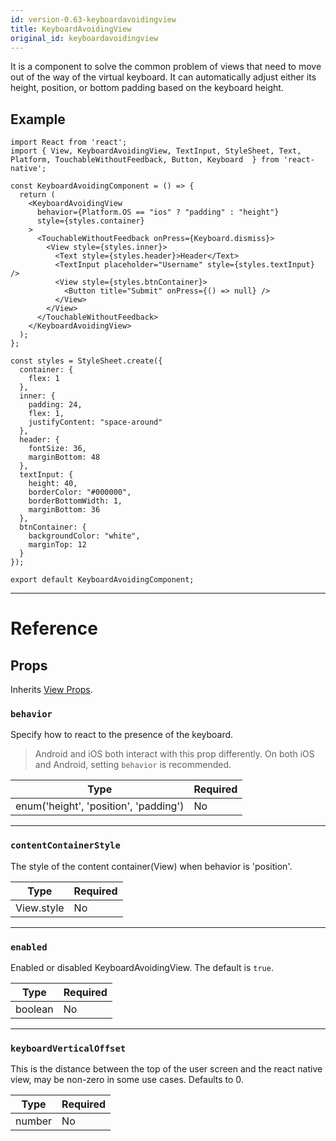```yaml
---
id: version-0.63-keyboardavoidingview
title: KeyboardAvoidingView
original_id: keyboardavoidingview
---
```


It is a component to solve the common problem of views that need to move out of the way of the virtual keyboard. It can automatically adjust either its height, position, or bottom padding based on the keyboard height.

## Example

```SnackPlayer name=KeyboardAvoidingView&supportedPlatforms=android,ios
import React from 'react';
import { View, KeyboardAvoidingView, TextInput, StyleSheet, Text, Platform, TouchableWithoutFeedback, Button, Keyboard  } from 'react-native';

const KeyboardAvoidingComponent = () => {
  return (
    <KeyboardAvoidingView
      behavior={Platform.OS == "ios" ? "padding" : "height"}
      style={styles.container}
    >
      <TouchableWithoutFeedback onPress={Keyboard.dismiss}>
        <View style={styles.inner}>
          <Text style={styles.header}>Header</Text>
          <TextInput placeholder="Username" style={styles.textInput} />
          <View style={styles.btnContainer}>
            <Button title="Submit" onPress={() => null} />
          </View>
        </View>
      </TouchableWithoutFeedback>
    </KeyboardAvoidingView>
  );
};

const styles = StyleSheet.create({
  container: {
    flex: 1
  },
  inner: {
    padding: 24,
    flex: 1,
    justifyContent: "space-around"
  },
  header: {
    fontSize: 36,
    marginBottom: 48
  },
  textInput: {
    height: 40,
    borderColor: "#000000",
    borderBottomWidth: 1,
    marginBottom: 36
  },
  btnContainer: {
    backgroundColor: "white",
    marginTop: 12
  }
});

export default KeyboardAvoidingComponent;
```

---

# Reference

## Props

Inherits [View Props](view.md#props).

### `behavior`

Specify how to react to the presence of the keyboard.

> Android and iOS both interact with this prop differently. On both iOS and Android, setting `behavior` is recommended.

| Type                                  | Required |
| ------------------------------------- | -------- |
| enum('height', 'position', 'padding') | No       |

---

### `contentContainerStyle`

The style of the content container(View) when behavior is 'position'.

| Type       | Required |
| ---------- | -------- |
| View.style | No       |

---

### `enabled`

Enabled or disabled KeyboardAvoidingView. The default is `true`.

| Type    | Required |
| ------- | -------- |
| boolean | No       |

---

### `keyboardVerticalOffset`

This is the distance between the top of the user screen and the react native view, may be non-zero in some use cases. Defaults to 0.

| Type   | Required |
| ------ | -------- |
| number | No       |
